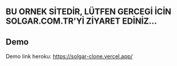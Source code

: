 ## BU ORNEK SİTEDİR, LÜTFEN GERCEGİ İCİN SOLGAR.COM.TR'Yİ ZİYARET EDİNİZ...

## Demo

Demo link heroku: https://solgar-clone.vercel.app/
